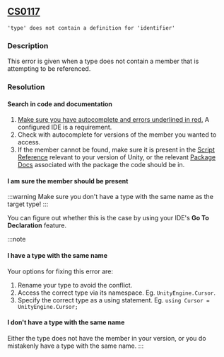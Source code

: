 ## [CS0117](https://docs.microsoft.com/en-us/dotnet/csharp/misc/cs0117)

```
'type' does not contain a definition for 'identifier'
```

### Description
This error is given when a type does not contain a member that is attempting to be referenced.

### Resolution
#### Search in code and documentation
1. [Make sure you have autocomplete and errors underlined in red.](../../IDE%20Configuration.md) A configured IDE is a requirement.
2. Check with autocomplete for versions of the member you wanted to access.
3. If the member cannot be found, make sure it is present in the [Script Reference](https://docs.unity3d.com/ScriptReference/) relevant to your version of Unity, or the relevant [Package Docs](https://docs.unity3d.com/Manual/PackagesList.html) associated with the package the code should be in.

#### I am sure the member should be present
:::warning
Make sure you don't have a type with the same name as the target type!
:::

You can figure out whether this is the case by using your IDE's **Go To Declaration** feature.

:::note
#### I have a type with the same name
Your options for fixing this error are:  
1. Rename your type to avoid the conflict.
2. Access the correct type via its namespace. Eg. `UnityEngine.Cursor`.
3. Specify the correct type as a using statement. Eg. `using Cursor = UnityEngine.Cursor;`

#### I don't have a type with the same name
Either the type does not have the member in your version, or you do mistakenly have a type with the same name.
:::
